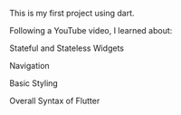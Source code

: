 This is my first project using dart.

Following a YouTube video, I learned about:

Stateful and Stateless Widgets

Navigation

Basic Styling

Overall Syntax of Flutter
